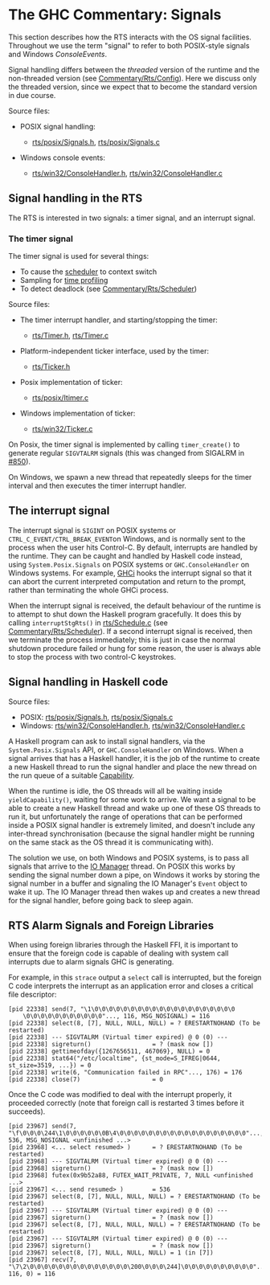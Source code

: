# The GHC Commentary: Signals


This section describes how the RTS interacts with the OS signal facilities.  Throughout we use the term "signal" to refer to both POSIX-style signals and Windows *ConsoleEvents*.


Signal handling differs between the *threaded* version of the runtime and the non-threaded version (see [Commentary/Rts/Config](commentary/rts/config)).  Here we discuss only the threaded version, since we expect that to become the standard version in due course.


Source files:

- POSIX signal handling:

  - [rts/posix/Signals.h](/ghc/ghc/tree/master/ghc/rts/posix/Signals.h), [rts/posix/Signals.c](/trac/ghc/browser/ghc/rts/posix/Signals.c)
- Windows console events:

  - [rts/win32/ConsoleHandler.h](/ghc/ghc/tree/master/ghc/rts/win32/ConsoleHandler.h), [rts/win32/ConsoleHandler.c](/trac/ghc/browser/ghc/rts/win32/ConsoleHandler.c)

## Signal handling in the RTS


The RTS is interested in two signals: a timer signal, and an interrupt signal.

### The timer signal


 
The timer signal is used for several things:

- To cause the [scheduler](commentary/rts/scheduler) to context switch
- Sampling for [time profiling](commentary/profiling)
- To detect deadlock (see [Commentary/Rts/Scheduler](commentary/rts/scheduler))


Source files:

- The timer interrupt handler, and starting/stopping the timer:

  - [rts/Timer.h](/ghc/ghc/tree/master/ghc/rts/Timer.h), [rts/Timer.c](/trac/ghc/browser/ghc/rts/Timer.c)
- Platform-independent ticker interface, used by the timer:

  - [rts/Ticker.h](/ghc/ghc/tree/master/ghc/rts/Ticker.h)
- Posix implementation of ticker:

  - [rts/posix/Itimer.c](/ghc/ghc/tree/master/ghc/rts/posix/Itimer.c)
- Windows implementation of ticker:

  - [rts/win32/Ticker.c](/ghc/ghc/tree/master/ghc/rts/win32/Ticker.c)


On Posix, the timer signal is implemented by calling `timer_create()` to generate regular `SIGVTALRM` signals (this was changed from SIGALRM in [\#850](https://gitlab.haskell.org//ghc/ghc/issues/850)).


On Windows, we spawn a new thread that repeatedly sleeps for the timer interval and then executes the timer interrupt handler.

## The interrupt signal


The interrupt signal is `SIGINT` on POSIX systems or `CTRL_C_EVENT/CTRL_BREAK_EVENT`on Windows, and is normally sent to the process when the user hits Control-C.   By default, interrupts are handled by the runtime.  They can be caught and handled by Haskell code instead, using `System.Posix.Signals` on POSIX systems or `GHC.ConsoleHandler` on Windows systems.  For example, [GHCi](commentary/compiler/backends/GHCi) hooks the interrupt signal so that it can abort the current interpreted computation and return to the prompt, rather than terminating the whole GHCi process.


When the interrupt signal is received, the default behaviour of the runtime is to attempt to shut down the Haskell program gracefully.  It does this by calling `interruptStgRts()` in [rts/Schedule.c](/ghc/ghc/tree/master/ghc/rts/Schedule.c) (see [Commentary/Rts/Scheduler](commentary/rts/scheduler#shutting-down)).  If a second interrupt signal is received, then we terminate the process immediately; this is just in case the normal shutdown procedure failed or hung for some reason, the user is always able to stop the process with two control-C keystrokes.

## Signal handling in Haskell code


Source files:

- POSIX: [rts/posix/Signals.h](/ghc/ghc/tree/master/ghc/rts/posix/Signals.h), [rts/posix/Signals.c](/trac/ghc/browser/ghc/rts/posix/Signals.c)
- Windows: [rts/win32/ConsoleHandler.h](/ghc/ghc/tree/master/ghc/rts/win32/ConsoleHandler.h), [rts/win32/ConsoleHandler.c](/trac/ghc/browser/ghc/rts/win32/ConsoleHandler.c)


A Haskell program can ask to install signal handlers, via the `System.Posix.Signals` API, or `GHC.ConsoleHandler` on Windows.  When a signal arrives that has a Haskell handler, it is the job of the runtime to create a new Haskell thread to run the signal handler and place the new thread on the run queue of a suitable [Capability](commentary/rts/scheduler#capabilities).


When the runtime is idle, the OS threads will all be waiting inside `yieldCapability()`, waiting for some work to arrive.  We want a signal to be able to create a new Haskell thread and wake up one of these OS threads to run it, but unfortunately the range of operations that can be performed inside a POSIX signal handler is extremely limited, and doesn't include any inter-thread synchronisation (because the signal handler might be running on the same stack as the OS thread it is communicating with).


The solution we use, on both Windows and POSIX systems, is to pass all signals that arrive to the [IO Manager](commentary/rts/io-manager) thread.  On POSIX this works by sending the signal number down a pipe, on Windows it works by storing the signal number in a buffer and signaling the IO Manager's `Event` object to wake it up.  The IO Manager thread then wakes up and creates a new thread for the signal handler, before going back to sleep again.

## RTS Alarm Signals and Foreign Libraries


When using foreign libraries through the Haskell FFI, it is important
to ensure that the foreign code is capable of dealing with system call
interrupts due to alarm signals GHC is generating.


For example, in this `strace` output
a `select` call is interrupted, but the foreign C code interprets the
interrupt as an application error and closes a critical file
descriptor:

```wiki
[pid 22338] send(7, "\1\0\0\0\0\0\0\0\0\0\0\0\0\0\0\0\0\0\0\0\0
    \0\0\0\0\0\0\0\0\0\0\0"..., 116, MSG_NOSIGNAL) = 116
[pid 22338] select(8, [7], NULL, NULL, NULL) = ? ERESTARTNOHAND (To be restarted)
[pid 22338] --- SIGVTALRM (Virtual timer expired) @ 0 (0) ---
[pid 22338] sigreturn()                 = ? (mask now [])
[pid 22338] gettimeofday({1267656511, 467069}, NULL) = 0
[pid 22338] stat64("/etc/localtime", {st_mode=S_IFREG|0644, st_size=3519, ...}) = 0
[pid 22338] write(6, "Communication failed in RPC"..., 176) = 176
[pid 22338] close(7)                    = 0
```


Once the C code was modified to deal with the interrupt properly, it
proceeded correctly (note that foreign call is restarted 3 times before it succeeds).

```wiki
[pid 23967] send(7, "\f\0\0\0\244\1\0\0\0\0\0\0B\4\0\0\0\0\0\0\0\0\0\0\0\0\0\0\0\0\0\0"..., 536, MSG_NOSIGNAL <unfinished ...>
[pid 23968] <... select resumed> )      = ? ERESTARTNOHAND (To be restarted)
[pid 23968] --- SIGVTALRM (Virtual timer expired) @ 0 (0) ---
[pid 23968] sigreturn()                 = ? (mask now [])
[pid 23968] futex(0x9b52a88, FUTEX_WAIT_PRIVATE, 7, NULL <unfinished ...>
[pid 23967] <... send resumed> )        = 536
[pid 23967] select(8, [7], NULL, NULL, NULL) = ? ERESTARTNOHAND (To be restarted)
[pid 23967] --- SIGVTALRM (Virtual timer expired) @ 0 (0) ---
[pid 23967] sigreturn()                 = ? (mask now [])
[pid 23967] select(8, [7], NULL, NULL, NULL) = ? ERESTARTNOHAND (To be restarted)
[pid 23967] --- SIGVTALRM (Virtual timer expired) @ 0 (0) ---
[pid 23967] sigreturn()                 = ? (mask now [])
[pid 23967] select(8, [7], NULL, NULL, NULL) = 1 (in [7])
[pid 23967] recv(7, "\7\2\0\0\0\0\0\0\0\0\0\0\0\0\0\0\200\0\0\0\244]\0\0\0\0\0\0\0\0\0\0"..., 116, 0) = 116
```